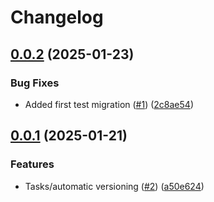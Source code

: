 # Changelog

## [0.0.2](https://github.com/PovilasPliuskus/ChatZilla_2.0/compare/0.0.1...0.0.2) (2025-01-23)


### Bug Fixes

* Added first test migration ([#1](https://github.com/PovilasPliuskus/ChatZilla_2.0/issues/1)) ([2c8ae54](https://github.com/PovilasPliuskus/ChatZilla_2.0/commit/2c8ae549764d852a8f2abf20d243170561f835ed))

## [0.0.1](https://github.com/PovilasPliuskus/ChatZilla_2.0/compare/v0.0.0...0.0.1) (2025-01-21)


### Features

* Tasks/automatic versioning ([#2](https://github.com/PovilasPliuskus/ChatZilla_2.0/issues/2)) ([a50e624](https://github.com/PovilasPliuskus/ChatZilla_2.0/commit/a50e624b926c0573aa7d37baf7f9e3c500a538de))
